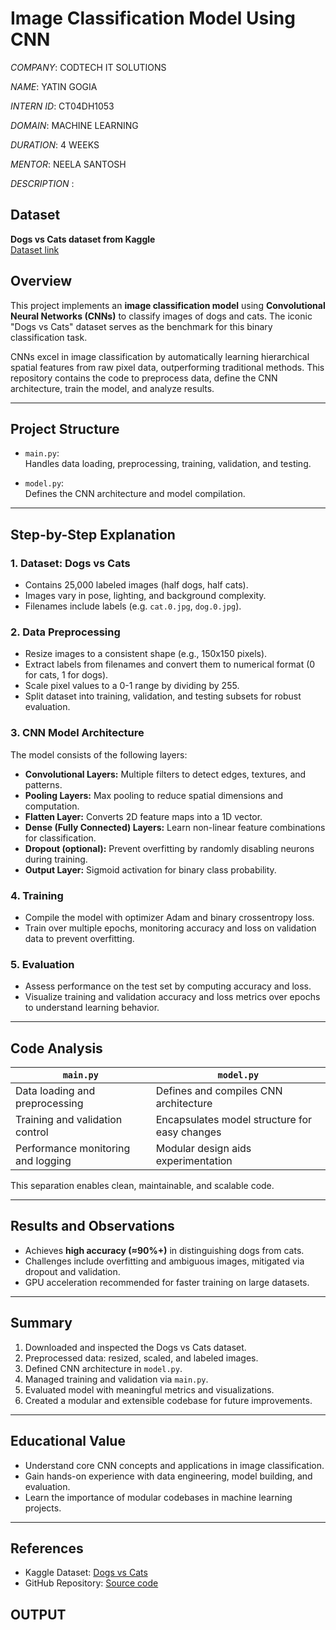 # Image Classification Model Using CNN

*COMPANY*: CODTECH IT SOLUTIONS

*NAME*: YATIN GOGIA

*INTERN ID*: CT04DH1053

*DOMAIN*: MACHINE LEARNING

*DURATION*: 4 WEEKS

*MENTOR*: NEELA SANTOSH

*DESCRIPTION* :
## Dataset  
**Dogs vs Cats dataset from Kaggle**  
[Dataset link](https://www.kaggle.com/datasets/salader/dogs-vs-cats)

## Overview

This project implements an **image classification model** using **Convolutional Neural Networks (CNNs)** to classify images of dogs and cats. The iconic "Dogs vs Cats" dataset serves as the benchmark for this binary classification task.

CNNs excel in image classification by automatically learning hierarchical spatial features from raw pixel data, outperforming traditional methods. This repository contains the code to preprocess data, define the CNN architecture, train the model, and analyze results.

---

## Project Structure

- `main.py`:  
  Handles data loading, preprocessing, training, validation, and testing.

- `model.py`:  
  Defines the CNN architecture and model compilation.

---

## Step-by-Step Explanation

### 1. Dataset: Dogs vs Cats  
- Contains 25,000 labeled images (half dogs, half cats).  
- Images vary in pose, lighting, and background complexity.  
- Filenames include labels (e.g. `cat.0.jpg`, `dog.0.jpg`).

### 2. Data Preprocessing  
- Resize images to a consistent shape (e.g., 150x150 pixels).  
- Extract labels from filenames and convert them to numerical format (0 for cats, 1 for dogs).  
- Scale pixel values to a 0-1 range by dividing by 255.  
- Split dataset into training, validation, and testing subsets for robust evaluation.

### 3. CNN Model Architecture  
The model consists of the following layers:  

- **Convolutional Layers:** Multiple filters to detect edges, textures, and patterns.  
- **Pooling Layers:** Max pooling to reduce spatial dimensions and computation.  
- **Flatten Layer:** Converts 2D feature maps into a 1D vector.  
- **Dense (Fully Connected) Layers:** Learn non-linear feature combinations for classification.  
- **Dropout (optional):** Prevent overfitting by randomly disabling neurons during training.  
- **Output Layer:** Sigmoid activation for binary class probability.

### 4. Training  
- Compile the model with optimizer Adam and binary crossentropy loss.  
- Train over multiple epochs, monitoring accuracy and loss on validation data to prevent overfitting.

### 5. Evaluation  
- Assess performance on the test set by computing accuracy and loss.  
- Visualize training and validation accuracy and loss metrics over epochs to understand learning behavior.

---

## Code Analysis

| `main.py`                                   | `model.py`                                     |
|---------------------------------------------|------------------------------------------------|
| Data loading and preprocessing               | Defines and compiles CNN architecture           |
| Training and validation control               | Encapsulates model structure for easy changes   |
| Performance monitoring and logging            | Modular design aids experimentation              |

This separation enables clean, maintainable, and scalable code.

---

## Results and Observations

- Achieves **high accuracy (≈90%+)** in distinguishing dogs from cats.  
- Challenges include overfitting and ambiguous images, mitigated via dropout and validation.  
- GPU acceleration recommended for faster training on large datasets.

---

## Summary

1. Downloaded and inspected the Dogs vs Cats dataset.  
2. Preprocessed data: resized, scaled, and labeled images.  
3. Defined CNN architecture in `model.py`.  
4. Managed training and validation via `main.py`.  
5. Evaluated model with meaningful metrics and visualizations.  
6. Created a modular and extensible codebase for future improvements.

---

## Educational Value

- Understand core CNN concepts and applications in image classification.  
- Gain hands-on experience with data engineering, model building, and evaluation.  
- Learn the importance of modular codebases in machine learning projects.

---

## References

- Kaggle Dataset: [Dogs vs Cats](https://www.kaggle.com/datasets/salader/dogs-vs-cats)  
- GitHub Repository: [Source code](https://github.com/YatinG021/-image-Classification-model-using-CNN-/blob/main/README.md)
## OUTPUT

